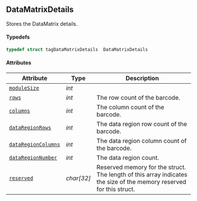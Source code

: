 ## DataMatrixDetails
Stores the DataMatrix details.

#### Typedefs

```cpp
typedef struct tagDataMatrixDetails  DataMatrixDetails
```  

#### Attributes
  
| Attribute | Type | Description |
|---------- | ---- | ----------- |
| [`moduleSize`](#modulesize) | *int* |  |
| [`rows`](#rows) | *int* | The row count of the barcode. | 
| [`columns`](#columns) | *int* | The column count of the barcode. |
| [`dataRegionRows`](#dataregionrows) | *int* | The data region row count of the barcode. |
| [`dataRegionColumns`](#dataregioncolumns) | *int* | The data region column count of the barcode. |
| [`dataRegionNumber`](#dataregionnumber) | *int* | The data region count. |
| [`reserved`](#reserved) | *char\[32\]* | Reserved memory for the struct. The length of this array indicates the size of the memory reserved for this struct. |

